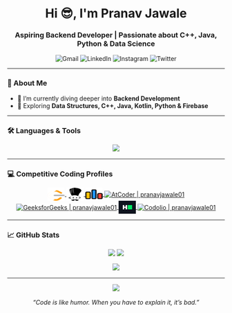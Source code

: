 <!-- Hero Section -->
<h1 align="center">Hi 😎, I'm Pranav Jawale</h1>
<h3 align="center">Aspiring Backend Developer | Passionate about C++, Java, Python & Data Science</h3>

<p align="center">
  <a href="mailto:jawalepranav01@gmail.com" target="_blank" style="text-decoration: none; color: inherit;">
    <img src="https://img.icons8.com/color/48/gmail--v1.png" alt="Gmail" width="30" height="30"/>

  <a href="https://linkedin.com/in/pranavjawale01" target="_blank" style="text-decoration: none; color: inherit;">
    <img src="https://img.icons8.com/color/48/linkedin.png" alt="LinkedIn" width="30" height="30"/>

  <a href="https://instagram.com/pranavjawale01" target="_blank" style="text-decoration: none; color: inherit;">
    <img src="https://img.icons8.com/color/48/instagram-new--v1.png" alt="Instagram" width="30" height="30"/>

  <a href="https://twitter.com/pranavjawale01" target="_blank" style="text-decoration: none; color: inherit;">
    <img src="https://img.icons8.com/color/48/twitter--v1.png" alt="Twitter" width="30" height="30"/>
  </a>
</p>

---

### 🚀 About Me
- 🌱 I’m currently diving deeper into **Backend Development**  
- 🧠 Exploring **Data Structures, C++, Java, Kotlin, Python & Firebase**  

---

### 🛠️ Languages & Tools

<p align="center">
  <img src="https://skillicons.dev/icons?i=cpp,python,java,c,kotlin,html,css,mysql,firebase,git,linux,bash,pandas,opencv" /><br>
</p>

---

### 💻 Competitive Coding Profiles

<p align="center">
  <a href="https://leetcode.com/pranavjawale01" target="blank">
    <img style="background-color:white;" align="center" src="https://raw.githubusercontent.com/teamedwardforever/Readme-Generator/71f25dd8b98329b168142a6b782a107b75eab178/svg/Social/leet-code.svg" alt="LeetCode | pranavjawale01" height="30" width="40" />
  </a>

  <a href="https://www.codechef.com/users/pranavjawale01" target="blank">
    <img style="background-color:white;" align="center" src="https://raw.githubusercontent.com/teamedwardforever/Readme-Generator/71f25dd8b98329b168142a6b782a107b75eab178/svg/Social/codechef.svg" alt="CodeChef | pranavjawale01" height="30" width="40" />
  </a>

  <a href="https://codeforces.com/profile/pranavjawale01" target="blank">
    <img style="background-color:white;" align="center" src="https://raw.githubusercontent.com/teamedwardforever/Readme-Generator/71f25dd8b98329b168142a6b782a107b75eab178/svg/Social/codeforces.svg" alt="Codeforces | pranavjawale01" height="30" width="40" />
  </a>

  <a href="https://atcoder.jp/users/pranavjawale01" target="blank">
    <img style="background-color:white;" align="center" src="https://img.atcoder.jp/logo/atcoder/logo_transparent.png" alt="AtCoder | pranavjawale01" height="30" width="40" />
  </a>

  <a href="https://auth.geeksforgeeks.org/user/pranavjawale01" target="blank">
    <img style="background-color:white;" align="center" src="https://upload.wikimedia.org/wikipedia/commons/thumb/4/43/GeeksforGeeks.svg/120px-GeeksforGeeks.svg.png" alt="GeeksforGeeks | pranavjawale01" height="30" width="40" />
  </a>

  <a href="https://www.hackerrank.com/pranavjawale01" target="blank">
    <img style="background-color:white;" align="center" src="https://raw.githubusercontent.com/teamedwardforever/Readme-Generator/71f25dd8b98329b168142a6b782a107b75eab178/svg/Social/hackerrank.svg" alt="HackerRank | jawalepranav01" height="30" width="40" />
  </a>

  <a href="https://www.codolio.io/pranavjawale01" target="blank">
    <img style="background-color:white;" align="center" src="https://codolio.com/codolio_assets/codolio.svg" alt="Codolio | pranavjawale01" height="30" width="40" />
  </a>
</p>



---

### 📈 GitHub Stats

<p align="center">
  <img src="https://github-readme-stats.vercel.app/api?username=pranavjawale01&show_icons=true&theme=tokyonight&hide_border=true" height="200"/>
  <img src="https://github-readme-streak-stats.herokuapp.com/?user=pranavjawale01&theme=tokyonight&hide_border=true" height="200"/>
</p>

<p align="center">
  <img src="https://github-readme-stats.vercel.app/api/top-langs/?username=pranavjawale01&layout=compact&theme=tokyonight&hide_border=true" height="150"/>
</p>

---

<p align="center">
  <img src="https://github.com/Anmol-Baranwal/Cool-GIFs-For-GitHub/assets/74038190/80728820-e06b-4f96-9c9e-9df46f0cc0a5" width="60%">
</p>

<p align="center">
  <i>“Code is like humor. When you have to explain it, it’s bad.”</i>
</p>

